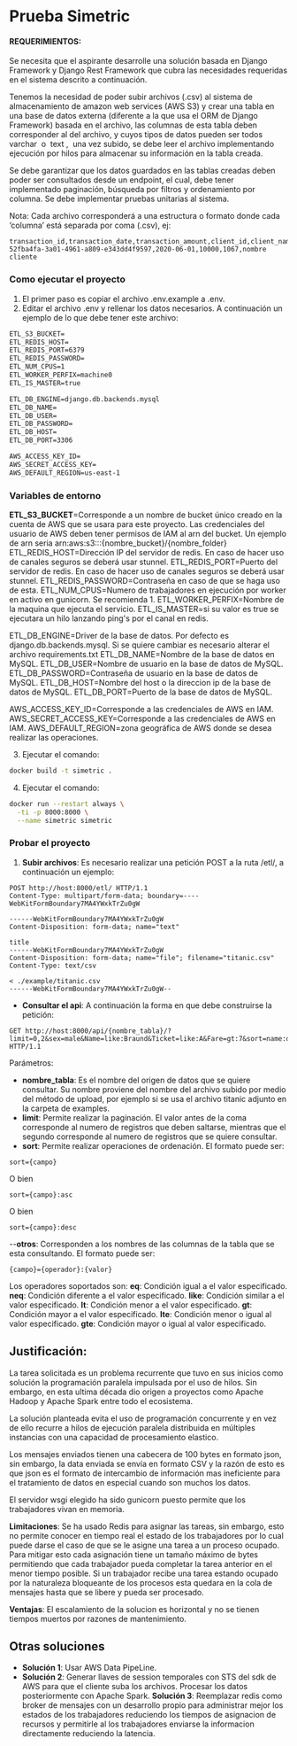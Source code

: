 # Prueba Simetric

#### REQUERIMIENTOS:
Se necesita que el aspirante desarrolle una solución basada en Django Framework y Django Rest Framework que cubra las necesidades requeridas en el sistema descrito a continuación.

Tenemos la necesidad de poder subir archivos (.csv) al sistema de almacenamiento de amazon web services (AWS S3) y crear una tabla en una base de datos externa (diferente a la que usa el ORM de Django Framework) basada en el archivo, las columnas de esta tabla deben corresponder al del archivo, y cuyos tipos de datos pueden ser todos ​ varchar ​ o ​ text , ​ una vez subido, se debe leer el archivo implementando ejecución por hilos para almacenar su información en la tabla creada.

Se debe garantizar que los datos guardados en las tablas creadas deben poder ser consultados desde un endpoint, el cual, debe tener implementado paginación, búsqueda por filtros y ordenamiento por columna.
Se debe implementar pruebas unitarias al sistema.

Nota: Cada archivo corresponderá a una estructura o formato donde cada ‘columna’ está separada por coma (.csv), ej:
```csv
transaction_id,transaction_date,transaction_amount,client_id,client_name
52fba4fa-3a01-4961-a809-e343dd4f9597,2020-06-01,10000,1067,nombre cliente
```
### Como ejecutar el proyecto
1. El primer paso es copiar el archivo .env.example a .env.
2. Editar el archivo .env y rellenar los datos necesarios. A continuación un ejemplo de lo que debe tener este archivo:
```txt
ETL_S3_BUCKET=
ETL_REDIS_HOST=
ETL_REDIS_PORT=6379
ETL_REDIS_PASSWORD=
ETL_NUM_CPUS=1
ETL_WORKER_PERFIX=machine0
ETL_IS_MASTER=true

ETL_DB_ENGINE=django.db.backends.mysql
ETL_DB_NAME=
ETL_DB_USER=
ETL_DB_PASSWORD=
ETL_DB_HOST=
ETL_DB_PORT=3306

AWS_ACCESS_KEY_ID=
AWS_SECRET_ACCESS_KEY=
AWS_DEFAULT_REGION=us-east-1
```
### Variables de entorno
**ETL_S3_BUCKET**=Corresponde a un nombre de bucket único creado en la cuenta de AWS que se usara para este proyecto. Las credenciales del usuario de AWS deben tener permisos de IAM al arn del bucket. Un ejemplo de arn seria arn:aws:s3:::{nombre_bucket}/{nombre_folder}
ETL_REDIS_HOST=Dirección IP del servidor de redis. En caso de hacer uso de canales seguros se deberá usar stunnel.
ETL_REDIS_PORT=Puerto del servidor de redis. En caso de hacer uso de canales seguros se deberá usar stunnel.
ETL_REDIS_PASSWORD=Contraseña en caso de que se haga uso de esta.
ETL_NUM_CPUS=Numero de trabajadores en ejecución por worker en activo en gunicorn. Se recomienda 1.
ETL_WORKER_PERFIX=Nombre de la maquina que ejecuta el servicio.
ETL_IS_MASTER=si su valor es true se ejecutara un hilo lanzando ping's por el canal en redis.

ETL_DB_ENGINE=Driver de la base de datos. Por defecto es django.db.backends.mysql. Si se quiere cambiar es necesario alterar el archivo requirements.txt
ETL_DB_NAME=Nombre de la base de datos en MySQL.
ETL_DB_USER=Nombre de usuario en la base de datos de MySQL.
ETL_DB_PASSWORD=Contraseña de usuario en la base de datos de MySQL.
ETL_DB_HOST=Nombre del host o la direccion ip de la base de datos de MySQL.
ETL_DB_PORT=Puerto de la base de datos de MySQL.

AWS_ACCESS_KEY_ID=Corresponde a las credenciales de AWS en IAM.
AWS_SECRET_ACCESS_KEY=Corresponde a las credenciales de AWS en IAM.
AWS_DEFAULT_REGION=zona geográfica de AWS donde se desea realizar las operaciones.

3. Ejecutar el comando:
```bash
docker build -t simetric .
```
4. Ejecutar el comando:
```bash
docker run --restart always \
  -ti -p 8000:8000 \
  --name simetric simetric
```
### Probar el proyecto
1. **Subir archivos**: Es necesario realizar una petición POST a la ruta /etl/, a continuación un ejemplo:
```http
POST http://host:8000/etl/ HTTP/1.1
Content-Type: multipart/form-data; boundary=----WebKitFormBoundary7MA4YWxkTrZu0gW

------WebKitFormBoundary7MA4YWxkTrZu0gW
Content-Disposition: form-data; name="text"

title
------WebKitFormBoundary7MA4YWxkTrZu0gW
Content-Disposition: form-data; name="file"; filename="titanic.csv"
Content-Type: text/csv

< ./example/titanic.csv
------WebKitFormBoundary7MA4YWxkTrZu0gW--
```
 - **Consultar el api**: A continuación la forma en que debe construirse la petición:
```http
GET http://host:8000/api/{nombre_tabla}/?limit=0,2&sex=male&Name=like:Braund&Ticket=like:A&Fare=gt:7&sort=name:desc,Sex:asc HTTP/1.1
```
Parámetros:
 - **nombre_tabla**: Es el nombre del origen de datos que se quiere consultar. Su nombre proviene del nombre del archivo subido por medio del método de upload, por ejemplo si se usa el archivo titanic adjunto en la carpeta de examples.
 - **limit**: Permite realizar la paginación. El valor antes de la coma corresponde al numero de registros que deben saltarse, mientras que el segundo corresponde al numero de registros que se quiere consultar.
 - **sort**: Permite realizar operaciones de ordenación. El formato puede ser:
```
sort={campo}
 ```
O bien
```
sort={campo}:asc
 ```
O bien
```
sort={campo}:desc
 ```
--**otros**: Corresponden a los nombres de las columnas de la tabla que se esta consultando. El formato puede ser:
```
{campo}={operador}:{valor}
```
Los operadores soportados son:
**eq**: Condición igual a el valor especificado.
**neq**: Condición diferente a el valor especificado.
**like**: Condición similar a el valor especificado.
**lt**: Condición menor a el valor especificado.
**gt**: Condición mayor a el valor especificado.
**lte**: Condición menor o igual al valor especificado.
**gte**: Condición mayor o igual al valor especificado.

## Justificación:
La tarea solicitada es un problema recurrente que tuvo en sus inicios como solución la programación paralela impulsada por el uso de hilos. Sin embargo, en esta ultima década dio origen a proyectos como Apache Hadoop y Apache Spark entre todo el ecosistema.

La solución planteada evita el uso de programación concurrente y en vez de ello recurre a hilos de ejecución paralela distribuida en múltiples instancias con una capacidad de procesamiento elastico.

Los mensajes enviados tienen una cabecera de 100 bytes en formato json, sin embargo, la data enviada se envía en formato CSV y la razón de esto es que json es el formato de intercambio de información mas ineficiente para el tratamiento de datos en especial cuando son muchos los datos.

El  servidor wsgi elegido ha sido gunicorn puesto permite que los trabajadores vivan en memoria.

**Limitaciones**: Se ha usado Redis para asignar las tareas, sin embargo, esto no permite conocer en tiempo real el estado de los trabajadores por lo cual puede darse el caso de que se le asigne una tarea a un proceso ocupado. Para mitigar esto cada asignación tiene un tamaño máximo de bytes permitiendo que cada trabajador pueda completar la tarea anterior en el menor tiempo posible. Si un  trabajador recibe una tarea estando ocupado por la naturaleza bloqueante de los procesos esta quedara en la cola de mensajes hasta que se libere y pueda ser procesado.

**Ventajas**: El escalamiento de la solucion es horizontal y no se tienen tiempos muertos por razones de mantenimiento.

## Otras soluciones
- **Solución 1**: Usar AWS Data PipeLine.
- **Solución 2**: Generar llaves de session temporales con STS del sdk de AWS para que el cliente suba los archivos. Procesar los datos posteriormente con Apache Spark.
**Solución 3**: Reemplazar redis como broker de mensajes con un desarrollo propio para administrar mejor los estados de los trabajadores reduciendo los tiempos de asignacion de recursos y permitirle al  los trabajadores enviarse la informacion directamente reduciendo la latencia.